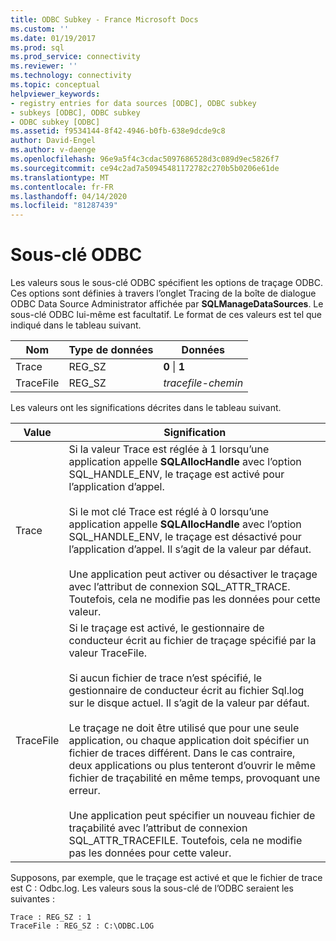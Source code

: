 ```yaml
---
title: ODBC Subkey - France Microsoft Docs
ms.custom: ''
ms.date: 01/19/2017
ms.prod: sql
ms.prod_service: connectivity
ms.reviewer: ''
ms.technology: connectivity
ms.topic: conceptual
helpviewer_keywords:
- registry entries for data sources [ODBC], ODBC subkey
- subkeys [ODBC], ODBC subkey
- ODBC subkey [ODBC]
ms.assetid: f9534144-8f42-4946-b0fb-638e9dcde9c8
author: David-Engel
ms.author: v-daenge
ms.openlocfilehash: 96e9a5f4c3cdac5097686528d3c089d9ec5826f7
ms.sourcegitcommit: ce94c2ad7a50945481172782c270b5b0206e61de
ms.translationtype: MT
ms.contentlocale: fr-FR
ms.lasthandoff: 04/14/2020
ms.locfileid: "81287439"
---
```

# <a name="odbc-subkey"></a>Sous-clé ODBC
Les valeurs sous le sous-clé ODBC spécifient les options de traçage ODBC. Ces options sont définies à travers l’onglet Tracing de la boîte de dialogue ODBC Data Source Administrator affichée par **SQLManageDataSources**. Le sous-clé ODBC lui-même est facultatif. Le format de ces valeurs est tel que indiqué dans le tableau suivant.  
  
|Nom|Type de données|Données|  
|----------|---------------|----------|  
|Trace|REG_SZ|**0** &#124; **1**|  
|TraceFile|REG_SZ|*tracefile-chemin*|  
  
 Les valeurs ont les significations décrites dans le tableau suivant.  
  
|Value|Signification|  
|-----------|-------------|  
|Trace|Si la valeur Trace est réglée à 1 lorsqu’une application appelle **SQLAllocHandle** avec l’option SQL_HANDLE_ENV, le traçage est activé pour l’application d’appel.<br /><br /> Si le mot clé Trace est réglé à 0 lorsqu’une application appelle **SQLAllocHandle** avec l’option SQL_HANDLE_ENV, le traçage est désactivé pour l’application d’appel. Il s’agit de la valeur par défaut.<br /><br /> Une application peut activer ou désactiver le traçage avec l’attribut de connexion SQL_ATTR_TRACE. Toutefois, cela ne modifie pas les données pour cette valeur.|  
|TraceFile|Si le traçage est activé, le gestionnaire de conducteur écrit au fichier de traçage spécifié par la valeur TraceFile.<br /><br /> Si aucun fichier de trace n’est spécifié, le gestionnaire de conducteur écrit au fichier Sql.log sur le disque actuel. Il s’agit de la valeur par défaut.<br /><br /> Le traçage ne doit être utilisé que pour une seule application, ou chaque application doit spécifier un fichier de traces différent. Dans le cas contraire, deux applications ou plus tenteront d’ouvrir le même fichier de traçabilité en même temps, provoquant une erreur.<br /><br /> Une application peut spécifier un nouveau fichier de traçabilité avec l’attribut de connexion SQL_ATTR_TRACEFILE. Toutefois, cela ne modifie pas les données pour cette valeur.|  
  
 Supposons, par exemple, que le traçage est activé et que le fichier de trace est C : Odbc.log. Les valeurs sous la sous-clé de l’ODBC seraient les suivantes :  
  
```  
Trace : REG_SZ : 1  
TraceFile : REG_SZ : C:\ODBC.LOG  
  
```
